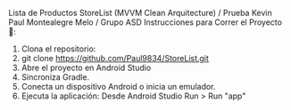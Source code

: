 Lista de Productos StoreList (MVVM Clean Arquitecture) / Prueba Kevin Paul Montealegre Melo / Grupo ASD
Instrucciones para Correr el Proyecto 🚀: 

1. Clona el repositorio:
2. git clone https://github.com/Paul9834/StoreList.git
3. Abre el proyecto en Android Studio
4. Sincroniza Gradle.
5. Conecta un dispositivo Android o inicia un emulador.
6. Ejecuta la aplicación:
   Desde Android Studio
   Run > Run "app"
